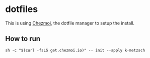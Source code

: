 # dotfiles

This is using [Chezmoi](https://chezmoi.io), the dotfile manager to setup the install.

## How to run

```shell
sh -c "$(curl -fsLS get.chezmoi.io)" -- init --apply k-metzsch
```
